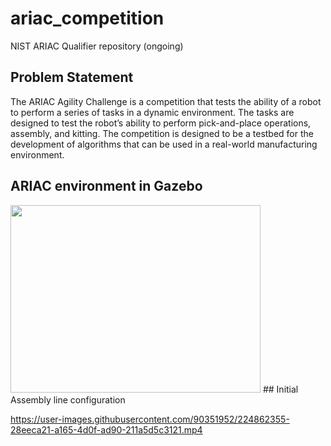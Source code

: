 # ariac_competition
NIST ARIAC Qualifier repository (ongoing)

## Problem Statement
The ARIAC Agility Challenge is a competition that tests the ability of a robot to perform a series of tasks in a dynamic environment. The tasks are designed to test the robot’s ability to perform pick-and-place operations, assembly, and kitting. The competition is designed to be a testbed for the development of algorithms that can be used in a real-world manufacturing environment.

## ARIAC environment in Gazebo

<img src="https://user-images.githubusercontent.com/90351952/224862216-94528e61-b6d8-4142-80e2-306f8d7b403f.png" width="400" height="300">
## Initial Assembly line configuration

https://user-images.githubusercontent.com/90351952/224862355-28eeca21-a165-4d0f-ad90-211a5d5c3121.mp4

